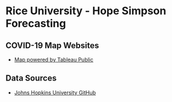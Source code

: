 # Rice University - Hope Simpson Forecasting 

## COVID-19 Map Websites

- [Map powered by Tableau Public](https://hsmap.rice.edu)

## Data Sources

- [Johns Hopkins University GitHub](https://github.com/CSSEGISandData/COVID-19)
